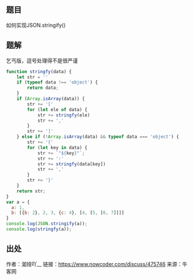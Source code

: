## 题目

如何实现JSON.stringify()

## 题解
乞丐版，逗号处理得不是很严谨
```js
function stringfy(data) {
    let str = ''
    if (typeof data !== 'object') {
        return data;
    }
    if (Array.isArray(data)) {
        str += '['
        for (let ele of data) {
            str += stringfy(ele)
            str += ','
        }
        str += ']'
    } else if (!Array.isArray(data) && typeof data === 'object') {
        str += '{'
        for (let key in data) {
            str += `"${key}"`;
            str += ':'
            str += stringfy(data[key])
            str += ','
        }
        str += '}'
    }
    return str;
}
var a = {
  a: 1,
  b: [{b: 2}, 2, 3, {c: 4}, [4, [5, [6, 7]]]]
}
console.log(JSON.stringify(a));
console.log(stringfy(a));
```

## 出处

作者：洳娅吖__
链接：https://www.nowcoder.com/discuss/475746
来源：牛客网
